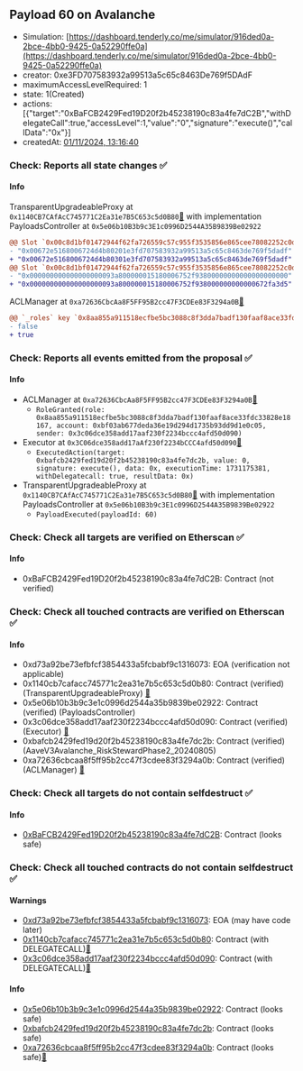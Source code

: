 ## Payload 60 on Avalanche

- Simulation: [https://dashboard.tenderly.co/me/simulator/916ded0a-2bce-4bb0-9425-0a52290ffe0a](https://dashboard.tenderly.co/me/simulator/916ded0a-2bce-4bb0-9425-0a52290ffe0a)
- creator: 0xe3FD707583932a99513a5c65c8463De769f5DAdF
- maximumAccessLevelRequired: 1
- state: 1(Created)
- actions: [{"target":"0xBaFCB2429Fed19D20f2b45238190c83a4fe7dC2B","withDelegateCall":true,"accessLevel":1,"value":"0","signature":"execute()","callData":"0x"}]
- createdAt: [01/11/2024, 13:16:40](https://snowtrace.io/tx/0x2cd1ef1f99e723b4479161a7305a8ee7f980693000ed2c0d1e9d7cb353f2f650)

### Check: Reports all state changes :white_check_mark:

#### Info


TransparentUpgradeableProxy at `0x1140CB7CAfAcC745771C2Ea31e7B5C653c5d0B80`[:ghost:](https://github.com/bgd-labs/aave-address-book "GovernanceV3Avalanche.PAYLOADS_CONTROLLER") with implementation PayloadsController at `0x5e06b10B3b9c3E1c0996D2544A35B9839Be02922`
```diff
@@ Slot `0x00c8d1bf01472944f62fa726559c57c955f3535856e865cee78082252c0dbe65` @@
- "0x00672e5168006724d4b80201e3fd707583932a99513a5c65c8463de769f5dadf"
+ "0x00672e5168006724d4b80301e3fd707583932a99513a5c65c8463de769f5dadf"
@@ Slot `0x00c8d1bf01472944f62fa726559c57c955f3535856e865cee78082252c0dbe66` @@
- "0x000000000000000000093a800000015180006752f93800000000000000000000"
+ "0x000000000000000000093a800000015180006752f938000000000000672fa3d5"
```

ACLManager at `0xa72636CbcAa8F5FF95B2cc47F3CDEe83F3294a0B`[:ghost:](https://github.com/bgd-labs/aave-address-book "AaveV3Avalanche.ACL_MANAGER")
```diff
@@ `_roles` key `0x8aa855a911518ecfbe5bc3088c8f3dda7badf130faaf8ace33fdc33828e18167.members.0xbf03ab677deda36e19d294d1735b93dd9d1e0c05` @@
- false
+ true
```


### Check: Reports all events emitted from the proposal :white_check_mark:

#### Info

- ACLManager at `0xa72636CbcAa8F5FF95B2cc47F3CDEe83F3294a0B`[:ghost:](https://github.com/bgd-labs/aave-address-book "AaveV3Avalanche.ACL_MANAGER")
  - `RoleGranted(role: 0x8aa855a911518ecfbe5bc3088c8f3dda7badf130faaf8ace33fdc33828e18167, account: 0xbf03ab677deda36e19d294d1735b93dd9d1e0c05, sender: 0x3c06dce358add17aaf230f2234bccc4afd50d090)`
- Executor at `0x3C06dce358add17aAf230f2234bCCC4afd50d090`[:ghost:](https://github.com/bgd-labs/aave-address-book "AaveV2Avalanche.POOL_ADMIN, AaveV3Avalanche.ACL_ADMIN, GovernanceV3Avalanche.EXECUTOR_LVL_1")
  - `ExecutedAction(target: 0xbafcb2429fed19d20f2b45238190c83a4fe7dc2b, value: 0, signature: execute(), data: 0x, executionTime: 1731175381, withDelegatecall: true, resultData: 0x)`
- TransparentUpgradeableProxy at `0x1140CB7CAfAcC745771C2Ea31e7B5C653c5d0B80`[:ghost:](https://github.com/bgd-labs/aave-address-book "GovernanceV3Avalanche.PAYLOADS_CONTROLLER") with implementation PayloadsController at `0x5e06b10B3b9c3E1c0996D2544A35B9839Be02922`
  - `PayloadExecuted(payloadId: 60)`

### Check: Check all targets are verified on Etherscan :white_check_mark:

#### Info

- 0xBaFCB2429Fed19D20f2b45238190c83a4fe7dC2B: Contract (not verified) 

### Check: Check all touched contracts are verified on Etherscan :white_check_mark:

#### Info

- 0xd73a92be73efbfcf3854433a5fcbabf9c1316073: EOA (verification not applicable)
- 0x1140cb7cafacc745771c2ea31e7b5c653c5d0b80: Contract (verified) (TransparentUpgradeableProxy) [:ghost:](https://github.com/bgd-labs/aave-address-book "GovernanceV3Avalanche.PAYLOADS_CONTROLLER")
- 0x5e06b10b3b9c3e1c0996d2544a35b9839be02922: Contract (verified) (PayloadsController) 
- 0x3c06dce358add17aaf230f2234bccc4afd50d090: Contract (verified) (Executor) [:ghost:](https://github.com/bgd-labs/aave-address-book "AaveV2Avalanche.POOL_ADMIN, AaveV3Avalanche.ACL_ADMIN, GovernanceV3Avalanche.EXECUTOR_LVL_1")
- 0xbafcb2429fed19d20f2b45238190c83a4fe7dc2b: Contract (verified) (AaveV3Avalanche_RiskStewardPhase2_20240805) 
- 0xa72636cbcaa8f5ff95b2cc47f3cdee83f3294a0b: Contract (verified) (ACLManager) [:ghost:](https://github.com/bgd-labs/aave-address-book "AaveV3Avalanche.ACL_MANAGER")

### Check: Check all targets do not contain selfdestruct :white_check_mark:

#### Info

- [0xBaFCB2429Fed19D20f2b45238190c83a4fe7dC2B](https://snowtrace.io/address/0xBaFCB2429Fed19D20f2b45238190c83a4fe7dC2B): Contract (looks safe)

### Check: Check all touched contracts do not contain selfdestruct :white_check_mark:

#### Warnings

- [0xd73a92be73efbfcf3854433a5fcbabf9c1316073](https://snowtrace.io/address/0xd73a92be73efbfcf3854433a5fcbabf9c1316073): EOA (may have code later)
- [0x1140cb7cafacc745771c2ea31e7b5c653c5d0b80](https://snowtrace.io/address/0x1140cb7cafacc745771c2ea31e7b5c653c5d0b80): Contract (with DELEGATECALL)[:ghost:](https://github.com/bgd-labs/aave-address-book "GovernanceV3Avalanche.PAYLOADS_CONTROLLER")
- [0x3c06dce358add17aaf230f2234bccc4afd50d090](https://snowtrace.io/address/0x3c06dce358add17aaf230f2234bccc4afd50d090): Contract (with DELEGATECALL)[:ghost:](https://github.com/bgd-labs/aave-address-book "AaveV2Avalanche.POOL_ADMIN, AaveV3Avalanche.ACL_ADMIN, GovernanceV3Avalanche.EXECUTOR_LVL_1")

#### Info

- [0x5e06b10b3b9c3e1c0996d2544a35b9839be02922](https://snowtrace.io/address/0x5e06b10b3b9c3e1c0996d2544a35b9839be02922): Contract (looks safe)
- [0xbafcb2429fed19d20f2b45238190c83a4fe7dc2b](https://snowtrace.io/address/0xbafcb2429fed19d20f2b45238190c83a4fe7dc2b): Contract (looks safe)
- [0xa72636cbcaa8f5ff95b2cc47f3cdee83f3294a0b](https://snowtrace.io/address/0xa72636cbcaa8f5ff95b2cc47f3cdee83f3294a0b): Contract (looks safe)[:ghost:](https://github.com/bgd-labs/aave-address-book "AaveV3Avalanche.ACL_MANAGER")

